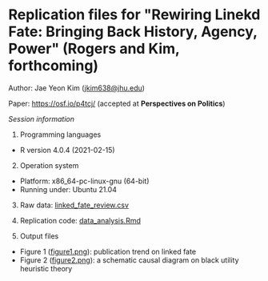 # Replication files for "Rewiring Linekd Fate: Bringing Back History, Agency, Power" (Rogers and Kim, forthcoming)

Author: Jae Yeon Kim (jkim638@jhu.edu)

Paper: https://osf.io/p4tcj/ (accepted at **Perspectives on Politics**)

*Session information*

1. Programming languages
* R version 4.0.4 (2021-02-15)

2. Operation system 
* Platform: x86_64-pc-linux-gnu (64-bit)
* Running under: Ubuntu 21.04

3. Raw data: [linked_fate_review.csv](https://github.com/jaeyk/linked_fate_review/blob/master/raw_data/linked_fate_review.csv)

4. Replication code: [data_analysis.Rmd](https://github.com/jaeyk/linked_fate_review/blob/master/code/data_analysis.Rmd)

5. Output files 
* Figure 1 ([figure1.png](https://github.com/jaeyk/linked_fate_review/raw/master/output/figure1.png)): publication trend on linked fate 
* Figure 2 ([figure2.png](https://github.com/jaeyk/linked_fate_review/raw/master/output/figure2.png)): a schematic causal diagram on black utility heuristic theory 
